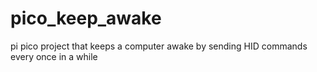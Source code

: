 # pico_keep_awake
pi pico project that keeps a computer awake by sending HID commands every once in a while

